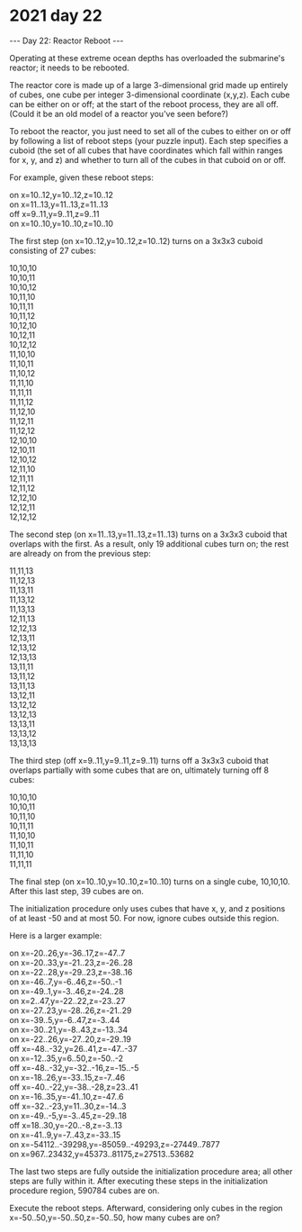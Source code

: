 # 2021 day 22

--- Day 22: Reactor Reboot ---

Operating at these extreme ocean depths has overloaded the submarine's reactor; it needs to be rebooted.



The reactor core is made up of a large 3-dimensional grid made up entirely of cubes, one cube per integer 3-dimensional coordinate (x,y,z). Each cube can be either on or off; at the start of the reboot process, they are all off. (Could it be an old model of a reactor you've seen before?)



To reboot the reactor, you just need to set all of the cubes to either on or off by following a list of reboot steps (your puzzle input). Each step specifies a cuboid (the set of all cubes that have coordinates which fall within ranges for x, y, and z) and whether to turn all of the cubes in that cuboid on or off.



For example, given these reboot steps:



on x=10..12,y=10..12,z=10..12\
on x=11..13,y=11..13,z=11..13\
off x=9..11,y=9..11,z=9..11\
on x=10..10,y=10..10,z=10..10



The first step (on x=10..12,y=10..12,z=10..12) turns on a 3x3x3 cuboid consisting of 27 cubes:



10,10,10\
10,10,11\
10,10,12\
10,11,10\
10,11,11\
10,11,12\
10,12,10\
10,12,11\
10,12,12\
11,10,10\
11,10,11\
11,10,12\
11,11,10\
11,11,11\
11,11,12\
11,12,10\
11,12,11\
11,12,12\
12,10,10\
12,10,11\
12,10,12\
12,11,10\
12,11,11\
12,11,12\
12,12,10\
12,12,11\
12,12,12



The second step (on x=11..13,y=11..13,z=11..13) turns on a 3x3x3 cuboid that overlaps with the first. As a result, only 19 additional cubes turn on; the rest are already on from the previous step:



11,11,13\
11,12,13\
11,13,11\
11,13,12\
11,13,13\
12,11,13\
12,12,13\
12,13,11\
12,13,12\
12,13,13\
13,11,11\
13,11,12\
13,11,13\
13,12,11\
13,12,12\
13,12,13\
13,13,11\
13,13,12\
13,13,13



The third step (off x=9..11,y=9..11,z=9..11) turns off a 3x3x3 cuboid that overlaps partially with some cubes that are on, ultimately turning off 8 cubes:



10,10,10\
10,10,11\
10,11,10\
10,11,11\
11,10,10\
11,10,11\
11,11,10\
11,11,11



The final step (on x=10..10,y=10..10,z=10..10) turns on a single cube, 10,10,10. After this last step, 39 cubes are on.



The initialization procedure only uses cubes that have x, y, and z positions of at least -50 and at most 50. For now, ignore cubes outside this region.



Here is a larger example:



on x=-20..26,y=-36..17,z=-47..7\
on x=-20..33,y=-21..23,z=-26..28\
on x=-22..28,y=-29..23,z=-38..16\
on x=-46..7,y=-6..46,z=-50..-1\
on x=-49..1,y=-3..46,z=-24..28\
on x=2..47,y=-22..22,z=-23..27\
on x=-27..23,y=-28..26,z=-21..29\
on x=-39..5,y=-6..47,z=-3..44\
on x=-30..21,y=-8..43,z=-13..34\
on x=-22..26,y=-27..20,z=-29..19\
off x=-48..-32,y=26..41,z=-47..-37\
on x=-12..35,y=6..50,z=-50..-2\
off x=-48..-32,y=-32..-16,z=-15..-5\
on x=-18..26,y=-33..15,z=-7..46\
off x=-40..-22,y=-38..-28,z=23..41\
on x=-16..35,y=-41..10,z=-47..6\
off x=-32..-23,y=11..30,z=-14..3\
on x=-49..-5,y=-3..45,z=-29..18\
off x=18..30,y=-20..-8,z=-3..13\
on x=-41..9,y=-7..43,z=-33..15\
on x=-54112..-39298,y=-85059..-49293,z=-27449..7877\
on x=967..23432,y=45373..81175,z=27513..53682



The last two steps are fully outside the initialization procedure area; all other steps are fully within it. After executing these steps in the initialization procedure region, 590784 cubes are on.



Execute the reboot steps. Afterward, considering only cubes in the region x=-50..50,y=-50..50,z=-50..50, how many cubes are on?



